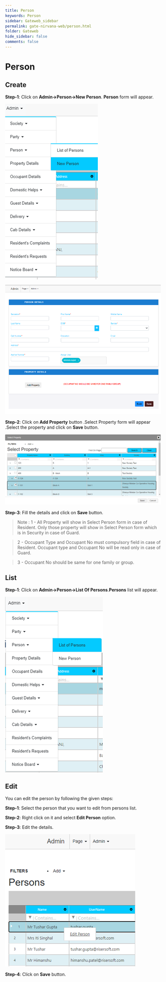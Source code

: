```yaml
---
title: Person
keywords: Person
sidebar: Gateweb_sidebar
permalink: gate-nirvana-web/person.html
folder: Gateweb
hide_sidebar: false
comments: false
---
```


# Person

## Create

**Step-1**: Click on **Admin->Person->New Person**. **Person** form will appear.

![](/images/APersonCreateSelectMenu.png)

![](/images/APersonCreateSelectForm1.png)


**Step-2**: Click on **Add Property** button .Select Property form will appear .Select the property and click on **Save** button.

![](/images/APersonCreateSelectForm3.png)

**Step-3**: Fill the details and click on **Save** button.


>Note : 1 - All Property will show in Select Person form in case of Resident. Only those property will show in Select Person form which is in Security in case of Guard.

>2 - Occupant Type and Occupant No must compulsory field in case of Resident. Occupant type and Occupant No will be read only in case of Guard.

>3 - Occupant No should be same for one family or group.

## List

**Step-1**:  Click on **Admin->Person->List Of Persons**.**Persons** list will appear.

![](/images/APersonList.png)

## Edit

You can edit the person by following the given steps:

**Step-1**: Select the person that you want to edit from persons list.

**Step-2**: Right click on it and select **Edit Person** option.    

**Step-3**: Edit the details.

![](/images/APersonEdit.png)

**Step-4**: Click on **Save** button.
